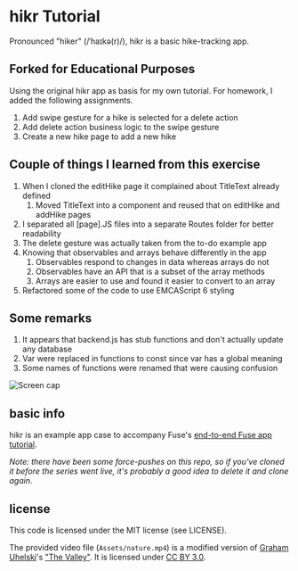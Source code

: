# hikr Tutorial
Pronounced "hiker" (/ˈhaɪkə(r)/), hikr is a basic hike-tracking app.

## Forked for Educational Purposes
Using the original hikr app as basis for my own tutorial.  For homework, I added the following assignments.
1. Add swipe gesture for a hike is selected for a delete action
2. Add delete action business logic to the swipe gesture
3. Create a new hike page to add a new hike

## Couple of things I learned from this exercise
1. When I cloned the editHike page it complained about TitleText already defined
   1. Moved TitleText into a component and reused that on editHike and addHike pages
2. I separated all [page].JS files into a separate Routes folder for better readability
3. The delete gesture was actually taken from the to-do example app
4. Knowing that observables and arrays behave differently in the app
   1. Observables respond to changes in data whereas arrays do not
   2. Observables have an API that is a subset of the array methods
   3. Arrays are easier to use and found it easier to convert to an array
5. Refactored some of the code to use EMCAScript 6 styling
## Some remarks
1. It appears that backend.js has stub functions and don't actually update any database
2. Var were replaced in functions to const since var has a global meaning
3. Some names of functions were renamed that were causing confusion

![Screen cap](https://github.com/fusetools/hikr/blob/master/hikr.gif)

## basic info
hikr is an example app case to accompany Fuse's [end-to-end Fuse app tutorial](https://www.fusetools.com/docs/tutorial/tutorial).

_Note: there have been some force-pushes on this repo, so if you've cloned it before the series went live, it's probably a good idea to delete it and clone again._

## license
This code is licensed under the MIT license (see LICENSE).

The provided video file (`Assets/nature.mp4`) is a modified version of [Graham Uhelski](https://vimeo.com/mankindfilms)'s ["The Valley"](http://mazwai.com/#/videos/220). It is licensed under [CC BY 3.0](https://creativecommons.org/licenses/by/3.0/).

